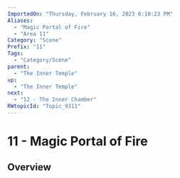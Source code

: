 ```yaml
---
ImportedOn: "Thursday, February 16, 2023 6:10:23 PM"
Aliases:
  - "Magic Portal of Fire"
  - "Area 11"
Category: "Scene"
Prefix: "11"
Tags:
  - "Category/Scene"
parent:
  - "The Inner Temple"
up:
  - "The Inner Temple"
next:
  - "12 - The Inner Chamber"
RWtopicId: "Topic_9311"
---
```

# 11 - Magic Portal of Fire
## Overview
